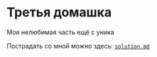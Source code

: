 # Третья домашка

Моя нелюбимая часть ещё с уника

Пострадать со мной можно здесь: [`solution.md`](./solution.md)

